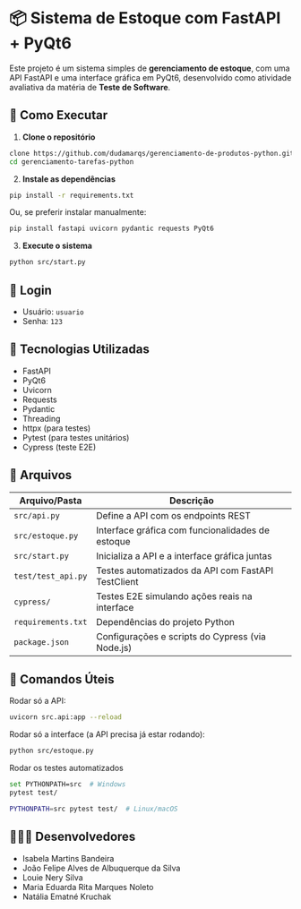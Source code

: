 # 📦 Sistema de Estoque com FastAPI + PyQt6

Este projeto é um sistema simples de **gerenciamento de estoque**, com uma API FastAPI e uma interface gráfica em PyQt6, desenvolvido como atividade avaliativa da matéria de **Teste de Software**.

## 🚀 Como Executar

1. **Clone o repositório**

```bash
clone https://github.com/dudamarqs/gerenciamento-de-produtos-python.git
cd gerenciamento-tarefas-python
```

2. **Instale as dependências**

```bash
pip install -r requirements.txt
```

Ou, se preferir instalar manualmente:

```bash
pip install fastapi uvicorn pydantic requests PyQt6
```

3. **Execute o sistema**

```bash
python src/start.py
```

## 🔑 Login

- Usuário: ```usuario```
- Senha: ```123```


## 🧠 Tecnologias Utilizadas

- FastAPI
- PyQt6
- Uvicorn
- Requests
- Pydantic
- Threading
- httpx (para testes)
- Pytest (para testes unitários)
- Cypress (teste E2E)

## 📁 Arquivos

| Arquivo/Pasta      | Descrição                                          |
| ------------------ | -------------------------------------------------- |
| `src/api.py`       | Define a API com os endpoints REST                 |
| `src/estoque.py`   | Interface gráfica com funcionalidades de estoque   |
| `src/start.py`     | Inicializa a API e a interface gráfica juntas      |
| `test/test_api.py` | Testes automatizados da API com FastAPI TestClient |
| `cypress/`         | Testes E2E simulando ações reais na interface      |
| `requirements.txt` | Dependências do projeto Python                     |
| `package.json`     | Configurações e scripts do Cypress (via Node.js)   |


## 💠 Comandos Úteis

Rodar só a API:

```bash
uvicorn src.api:app --reload
```

Rodar só a interface (a API precisa já estar rodando):

```bash
python src/estoque.py
```

Rodar os testes automatizados

```bash
set PYTHONPATH=src  # Windows
pytest test/

PYTHONPATH=src pytest test/  # Linux/macOS
```

## 👩🏻‍💻 Desenvolvedores

- Isabela Martins Bandeira
- João Felipe Alves de Albuquerque da Silva
- Louie Nery Silva
- Maria Eduarda Rita Marques Noleto
- Natália Ematné Kruchak 
